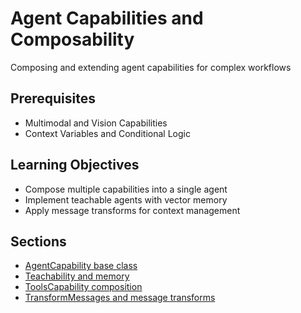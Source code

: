 # Agent Capabilities and Composability

Composing and extending agent capabilities for complex workflows

## Prerequisites

* Multimodal and Vision Capabilities
* Context Variables and Conditional Logic

## Learning Objectives

* Compose multiple capabilities into a single agent
* Implement teachable agents with vector memory
* Apply message transforms for context management

## Sections

* [AgentCapability base class](chapters/agent-capabilities-and-composability/agentcapability-base-class.md)
* [Teachability and memory](chapters/agent-capabilities-and-composability/teachability-and-memory.md)
* [ToolsCapability composition](chapters/agent-capabilities-and-composability/toolscapability-composition.md)
* [TransformMessages and message transforms](chapters/agent-capabilities-and-composability/transformmessages-and-message-transforms.md)
